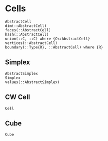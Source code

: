 # Cells

```@docs
AbstractCell
dim(::AbstractCell)
faces(::AbstractCell)
hash(::AbstractCell)
union(::C, ::C) where {C<:AbstractCell}
vertices(::AbstractCell)
boundary(::Type{R}, ::AbstractCell) where {R}
```

## Simplex

```@docs
AbstractSimplex
Simplex
values(::AbstractSimplex)
```

## CW Cell

```@docs
Cell
```

## Cube

```@docs
Cube
```
